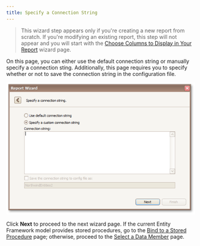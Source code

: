 ```yaml
---
title: Specify a Connection String
---
```

> This wizard step appears only if you're creating a new report from scratch. If you're modifying an existing report, this step will not appear and you will start with the [Choose Columns to Display in Your Report](../../../../../../../interface-elements-for-desktop/articles/report-designer/report-designer-for-winforms/report-wizard/data-bound-report/choose-columns-to-display-in-your-report.md) wizard page.

On this page, you can either use the default connection string or manually specify a connection sting. Additionally, this page requires you to specify whether or not to save the connection string in the configuration file.

![RD_ReportWizard_EFSpecifyConnectionString](../../../../../../images/Img122089.png)

Click **Next** to proceed to the next wizard page. If the current Entity Framework model provides stored procedures, go to the [Bind to a Stored Procedure](../../../../../../../interface-elements-for-desktop/articles/report-designer/report-designer-for-winforms/report-wizard/data-bound-report/connect-to-an-entity-framework-data-source/bind-to-a-stored-procedure.md) page; otherwise, proceed to the [Select a Data Member](../../../../../../../interface-elements-for-desktop/articles/report-designer/report-designer-for-winforms/report-wizard/data-bound-report/connect-to-an-entity-framework-data-source/select-a-data-member.md) page.